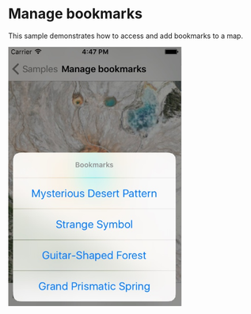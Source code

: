 # Manage bookmarks

This sample demonstrates how to access and add bookmarks to a map.

<img src="ManageBookmarks.jpg" width="350"/>



